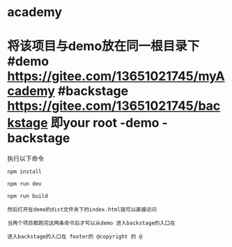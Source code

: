 # academy

将该项目与demo放在同一根目录下
  #demo https://gitee.com/13651021745/myAcademy
  #backstage https://gitee.com/13651021745/backstage
即your root
	-demo
	-backstage
==============================
执行以下命令

	npm install
	
	npm run dev
	
	npm run build
	
	然后打开在demo的dist文件夹下的index.html就可以直接访问
	
	当两个项目都跑完这两条命令后才可以从demo 进入backstage的入口在
	
	进入backstage的入口在 footer的 @copyright 的 @

